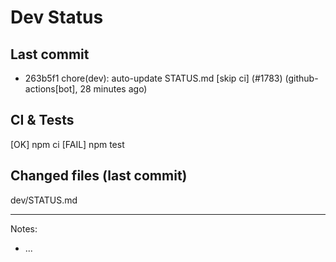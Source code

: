 # Dev Status

## Last commit
- 263b5f1 chore(dev): auto-update STATUS.md [skip ci] (#1783) (github-actions[bot], 28 minutes ago)
## CI & Tests
[OK] npm ci
[FAIL] npm test

## Changed files (last commit)
dev/STATUS.md

---
Notes:
- ...

